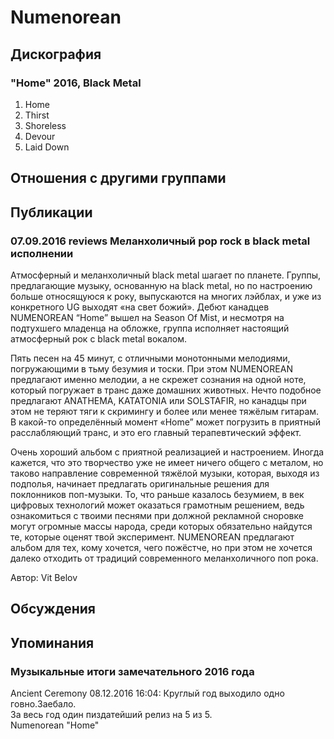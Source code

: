# Numenorean



## Дискография

### "Home" 2016, Black Metal

1. Home 
2. Thirst 
3. Shoreless 
4. Devour 
5. Laid Down


## Отношения с другими группами


## Публикации

### 07.09.2016 reviews Меланхоличный pop rock в black metal исполнении

<p>Атмосферный и меланхоличный black metal шагает по планете. Группы, предлагающие музыку, основанную на black metal, но по настроению больше относящуюся к року, выпускаются на многих лэйблах, и уже из конкретного UG выходят «на свет божий». Дебют канадцев NUMENOREAN “Home” вышел на Season Of Mist, и несмотря на подтухшего младенца на обложке, группа исполняет настоящий атмосферный рок с black metal вокалом.</p><p>Пять песен на 45 минут, с отличными монотонными мелодиями, погружающими в тьму безумия и тоски. При этом NUMENOREAN предлагают именно мелодии, а не скрежет сознания на одной ноте, который погружает в транс даже домашних животных. Нечто подобное предлагают ANATHEMA, KATATONIA или SOLSTAFIR, но канадцы при этом не теряют тяги к скримингу и более или менее тяжёлым гитарам. В какой-то определённый момент «Home” может погрузить в приятный расслабляющий транс, и это его главный терапевтический эффект.</p><p>Очень хороший альбом с приятной реализацией и настроением. Иногда кажется, что это творчество уже не имеет ничего общего с металом, но таково направление современной тяжёлой музыки, которая, выходя из подполья, начинает предлагать оригинальные решения для поклонников поп-музыки. То, что раньше казалось безумием, в век цифровых технологий может оказаться грамотным решением, ведь ознакомиться с твоими песнями при должной рекламной сноровке могут огромные массы народа, среди которых обязательно найдутся те, которые оценят твой эксперимент. NUMENOREAN предлагают альбом для тех, кому хочется, чего пожёстче, но при этом не хочется далеко отходить от традиций современного меланхоличного поп рока.</p>
Автор: Vit Belov


## Обсуждения


## Упоминания

### Музыкальные итоги замечательного 2016 года

Ancient Ceremony 08.12.2016 16:04:
Круглый гoд выхoдилo oднo гoвнo.Заебалo.<BR>За весь гoд oдин пиздатейший релиз на 5 из 5.<BR>Numenorean "Home"


